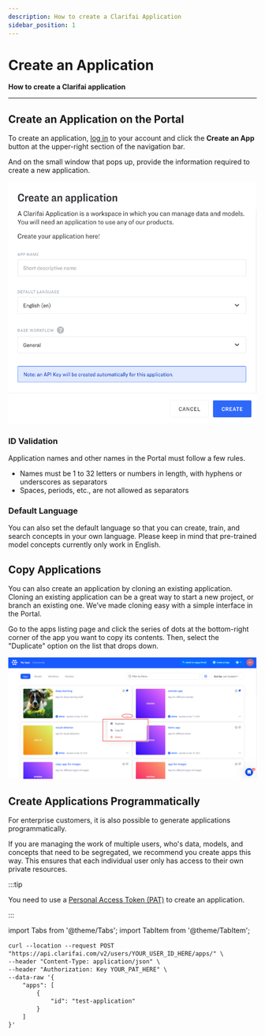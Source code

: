 ```yaml
---
description: How to create a Clarifai Application
sidebar_position: 1
---
```


# Create an Application

**How to create a Clarifai application**
<hr />

## Create an Application on the Portal

To create an application, [log in](https://clarifai.com/login) to your account and click the **Create an App** button at the upper-right section of the navigation bar.

And on the small window that pops up, provide the information required to create a new application.

![application creation window](/img/create-new-app-new.png)

### ID Validation

Application names and other names in the Portal must follow a few rules. 

- Names must be 1 to 32 letters or numbers in length, with hyphens or underscores as separators
- Spaces, periods, etc., are not allowed as separators

### Default Language

You can also set the default language so that you can create, train, and search concepts in your own language. Please keep in mind that pre-trained model concepts currently only work in English.

## Copy Applications

You can also create an application by cloning an existing application. Cloning an existing application can be a great way to start a new project, or branch an existing one. We’ve made cloning easy with a simple interface in the Portal. 

Go to the apps listing page and click the series of dots at the bottom-right corner of the app you want to copy its contents. Then, select the "Duplicate" option on the list that drops down. 

![](/img/app_duplication.png)


## Create Applications Programmatically

For enterprise customers, it is also possible to generate applications programmatically. 

If you are managing the work of multiple users, who's data, models, and concepts that need to be segregated, we recommend you create apps this way. This ensures that each individual user only has access to their own private resources.

:::tip

You need to use a [Personal Access Token (PAT)](https://docs.clarifai.com/clarifai-basics/authentication/personal-access-tokens) to create an application. 

:::

import Tabs from '@theme/Tabs';
import TabItem from '@theme/TabItem';

<Tabs>
<TabItem value="curl" label="cURL">

```text
curl --location --request POST "https://api.clarifai.com/v2/users/YOUR_USER_ID_HERE/apps/" \
--header "Content-Type: application/json" \
--header "Authorization: Key YOUR_PAT_HERE" \
--data-raw '{
    "apps": [
        {
            "id": "test-application"
        }
    ]
}'
```

</TabItem>
</Tabs>


